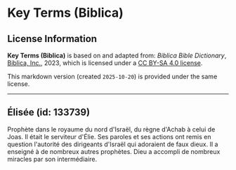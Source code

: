 # Key Terms (Biblica)

## License Information

**Key Terms (Biblica)** is based on and adapted from: _Biblica Bible Dictionary_, [Biblica, Inc.](https://www.biblica.com/), 2023, which is licensed under a [CC BY-SA 4.0 license](https://creativecommons.org/licenses/by-sa/4.0/legalcode.en).

This markdown version (created `2025-10-20`) is provided under the same license.



--------------------------------

## Élisée (id: 133739)

Prophète dans le royaume du nord d'Israël, du règne d'Achab à celui de Joas. Il était le serviteur d'Élie. Ses paroles et ses actions ont remis en question l'autorité des dirigeants d'Israël qui adoraient de faux dieux. Il a enseigné à de nombreux autres prophètes. Dieu a accompli de nombreux miracles par son intermédiaire.


